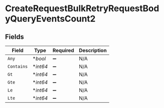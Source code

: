 # CreateRequestBulkRetryRequestBodyQueryEventsCount2


## Fields

| Field              | Type               | Required           | Description        |
| ------------------ | ------------------ | ------------------ | ------------------ |
| `Any`              | **bool*            | :heavy_minus_sign: | N/A                |
| `Contains`         | **int64*           | :heavy_minus_sign: | N/A                |
| `Gt`               | **int64*           | :heavy_minus_sign: | N/A                |
| `Gte`              | **int64*           | :heavy_minus_sign: | N/A                |
| `Le`               | **int64*           | :heavy_minus_sign: | N/A                |
| `Lte`              | **int64*           | :heavy_minus_sign: | N/A                |